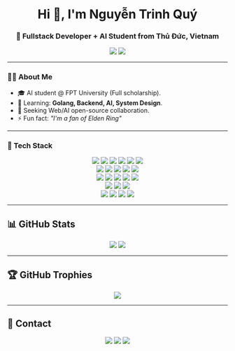 <h1 align="center">Hi 👋, I'm Nguyễn Trinh Quý</h1>
<h3 align="center">🚀 Fullstack Developer + AI Student from Thủ Đức, Vietnam</h3>

<p align="center">
  <img src="https://komarev.com/ghpvc/?username=nguyentrinhquy1411&label=Profile%20views&color=0e75b6&style=flat" />
  <img src="https://img.shields.io/github/followers/nguyentrinhquy1411?label=Followers&style=social" />
</p>

---

### 👨‍💻 About Me

- 🎓 AI student @ FPT University (Full scholarship).
- 🌱 Learning: **Golang, Backend, AI, System Design**.
- 🤝 Seeking Web/AI open-source collaboration.
- ⚡ Fun fact: _"I'm a fan of Elden Ring"_

---

### 🧰 Tech Stack

<p align="center">
  <!-- Languages -->
  <img src="https://img.shields.io/badge/-JavaScript-F7DF1E?style=for-the-badge&logo=javascript&logoColor=black" />
  <img src="https://img.shields.io/badge/-TypeScript-3178C6?style=for-the-badge&logo=typescript&logoColor=white" />
  <img src="https://img.shields.io/badge/-Python-3776AB?style=for-the-badge&logo=python&logoColor=white" />
  <img src="https://img.shields.io/badge/-Golang-00ADD8?style=for-the-badge&logo=go&logoColor=white" />
  <img src="https://img.shields.io/badge/-Java-007396?style=for-the-badge&logo=java&logoColor=white" />
  <img src="https://img.shields.io/badge/-C/C++-00599C?style=for-the-badge&logo=cplusplus&logoColor=white" />

  <!-- Frontend -->
  <br />
  <img src="https://img.shields.io/badge/-React-61DAFB?style=for-the-badge&logo=react&logoColor=black" />
  <img src="https://img.shields.io/badge/-Next.js-000000?style=for-the-badge&logo=nextdotjs&logoColor=white" />
  <img src="https://img.shields.io/badge/-Redux-764ABC?style=for-the-badge&logo=redux&logoColor=white" />
  <img src="https://img.shields.io/badge/-Tailwind_CSS-06B6D4?style=for-the-badge&logo=tailwindcss&logoColor=white" />
  <img src="https://img.shields.io/badge/-Bootstrap-7952B3?style=for-the-badge&logo=bootstrap&logoColor=white" />

  <!-- Backend -->
  <br />
  <img src="https://img.shields.io/badge/-Node.js-339933?style=for-the-badge&logo=nodedotjs&logoColor=white" />
  <img src="https://img.shields.io/badge/-NestJS-E0234E?style=for-the-badge&logo=nestjs&logoColor=white" />
  <img src="https://img.shields.io/badge/-Express.js-000000?style=for-the-badge&logo=express&logoColor=white" />
  <img src="https://img.shields.io/badge/-FastAPI-009688?style=for-the-badge&logo=fastapi&logoColor=white" />
  <img src="https://img.shields.io/badge/-Docker-2496ED?style=for-the-badge&logo=docker&logoColor=white" />

  <!-- Database -->
  <br />
  <img src="https://img.shields.io/badge/-PostgreSQL-4169E1?style=for-the-badge&logo=postgresql&logoColor=white" />
  <img src="https://img.shields.io/badge/-MySQL-4479A1?style=for-the-badge&logo=mysql&logoColor=white" />
  <img src="https://img.shields.io/badge/-MongoDB-47A248?style=for-the-badge&logo=mongodb&logoColor=white" />

  <!-- Others -->
  <br />
  <img src="https://img.shields.io/badge/-RabbitMQ-FF6600?style=for-the-badge&logo=rabbitmq&logoColor=white" />
  <img src="https://img.shields.io/badge/-Elasticsearch-005571?style=for-the-badge&logo=elasticsearch&logoColor=white" />
  <img src="https://img.shields.io/badge/-Logstash-000000?style=for-the-badge&logo=logstash&logoColor=white" />
  <img src="https://img.shields.io/badge/-Kibana-E8488B?style=for-the-badge&logo=kibana&logoColor=white" />
</p>

---

## 📊 GitHub Stats

<p align="center">
  <img src="https://github-readme-stats.vercel.app/api?username=nguyentrinhquy1411&show_icons=true&theme=tokyonight&hide_border=true" />
  <img src="https://github-readme-stats.vercel.app/api/top-langs/?username=nguyentrinhquy1411&hide_progress=true&layout=compact&theme=tokyonight&hide_border=true" />
</p>

---

## 🏆 GitHub Trophies

<p align="center">
  <img src="https://github-profile-trophy.vercel.app/?username=nguyentrinhquy1411&theme=tokyonight&no-frame=true&margin-w=4" />
</p>

---

## 🔗 Contact

<p align="center">
  <a href="mailto:nguyentrinhquyit1411@gmail.com"><img src="https://img.shields.io/badge/Gmail-D14836?style=for-the-badge&logo=gmail&logoColor=white" /></a>
  <a href="https://linkedin.com/in/quy-nguyen-trinh-005520315"><img src="https://img.shields.io/badge/LinkedIn-blue?style=for-the-badge&logo=linkedin&logoColor=white" /></a>
  <a href="https://github.com/nguyentrinhquy1411"><img src="https://img.shields.io/badge/GitHub-100000?style=for-the-badge&logo=github&logoColor=white" /></a>
</p>
